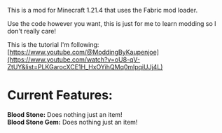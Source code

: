 This is a mod for Minecraft 1.21.4 that uses the Fabric mod loader.

Use the code however you want, this is just for me to learn modding so I don't really care!

This is the tutorial I'm following: [https://www.youtube.com/@ModdingByKaupenjoe](https://www.youtube.com/watch?v=oU8-qV-ZtUY&list=PLKGarocXCE1H_HxOYihQMq0mlpqiUJj4L)

<h1>Current Features:</h1>
<b>Blood Stone:</b> Does nothing just an item!</br>
<b>Blood Stone Gem:</b> Does nothing just an item!
